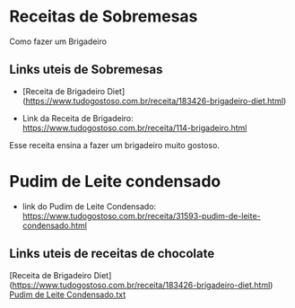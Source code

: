 # Receitas de Sobremesas
Como fazer um Brigadeiro


## Links uteis de Sobremesas
- [Receita de Brigadeiro Diet] (https://www.tudogostoso.com.br/receita/183426-brigadeiro-diet.html)

- Link da Receita de Brigadeiro:
   https://www.tudogostoso.com.br/receita/114-brigadeiro.html

Esse receita ensina a fazer um brigadeiro muito gostoso.

# Pudim de Leite condensado

- link do Pudim de Leite Condensado: https://www.tudogostoso.com.br/receita/31593-pudim-de-leite-condensado.html



## Links uteis de receitas de chocolate

[Receita de Brigadeiro Diet] (https://www.tudogostoso.com.br/receita/183426-brigadeiro-diet.html)
[Pudim de Leite Condensado.txt](https://github.com/flaviapaiva234/dio-desafio-github/files/7534207/Pudim.de.Leite.Condensado.txt)

